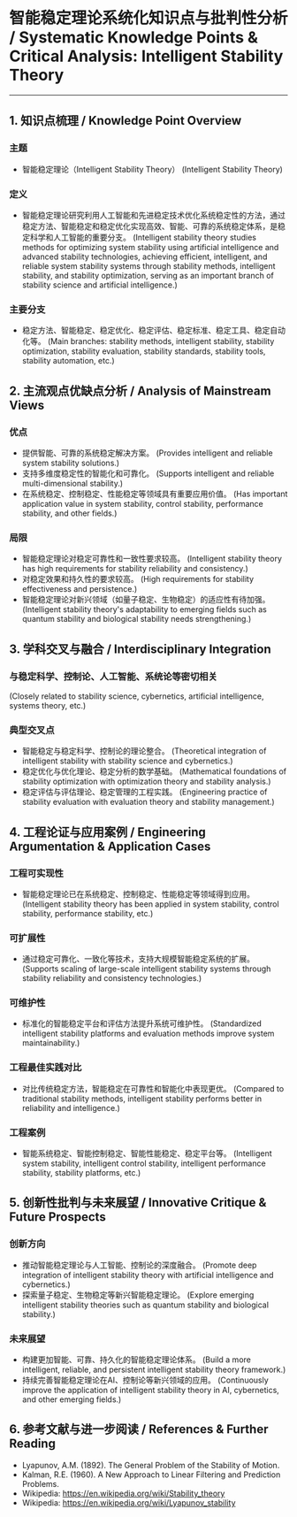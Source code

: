 # 智能稳定理论系统化知识点与批判性分析 / Systematic Knowledge Points & Critical Analysis: Intelligent Stability Theory

---

## 1. 知识点梳理 / Knowledge Point Overview

### 主题

- 智能稳定理论（Intelligent Stability Theory）
  (Intelligent Stability Theory)

### 定义

- 智能稳定理论研究利用人工智能和先进稳定技术优化系统稳定性的方法，通过稳定方法、智能稳定和稳定优化实现高效、智能、可靠的系统稳定体系，是稳定科学和人工智能的重要分支。
  (Intelligent stability theory studies methods for optimizing system stability using artificial intelligence and advanced stability technologies, achieving efficient, intelligent, and reliable system stability systems through stability methods, intelligent stability, and stability optimization, serving as an important branch of stability science and artificial intelligence.)

### 主要分支

- 稳定方法、智能稳定、稳定优化、稳定评估、稳定标准、稳定工具、稳定自动化等。
  (Main branches: stability methods, intelligent stability, stability optimization, stability evaluation, stability standards, stability tools, stability automation, etc.)

## 2. 主流观点优缺点分析 / Analysis of Mainstream Views

### 优点

- 提供智能、可靠的系统稳定解决方案。
  (Provides intelligent and reliable system stability solutions.)
- 支持多维度稳定性的智能化和可靠化。
  (Supports intelligent and reliable multi-dimensional stability.)
- 在系统稳定、控制稳定、性能稳定等领域具有重要应用价值。
  (Has important application value in system stability, control stability, performance stability, and other fields.)

### 局限

- 智能稳定理论对稳定可靠性和一致性要求较高。
  (Intelligent stability theory has high requirements for stability reliability and consistency.)
- 对稳定效果和持久性的要求较高。
  (High requirements for stability effectiveness and persistence.)
- 智能稳定理论对新兴领域（如量子稳定、生物稳定）的适应性有待加强。
  (Intelligent stability theory's adaptability to emerging fields such as quantum stability and biological stability needs strengthening.)

## 3. 学科交叉与融合 / Interdisciplinary Integration

### 与稳定科学、控制论、人工智能、系统论等密切相关

  (Closely related to stability science, cybernetics, artificial intelligence, systems theory, etc.)

### 典型交叉点

- 智能稳定与稳定科学、控制论的理论整合。
  (Theoretical integration of intelligent stability with stability science and cybernetics.)
- 稳定优化与优化理论、稳定分析的数学基础。
  (Mathematical foundations of stability optimization with optimization theory and stability analysis.)
- 稳定评估与评估理论、稳定管理的工程实践。
  (Engineering practice of stability evaluation with evaluation theory and stability management.)

## 4. 工程论证与应用案例 / Engineering Argumentation & Application Cases

### 工程可实现性

- 智能稳定理论已在系统稳定、控制稳定、性能稳定等领域得到应用。
  (Intelligent stability theory has been applied in system stability, control stability, performance stability, etc.)

### 可扩展性

- 通过稳定可靠化、一致化等技术，支持大规模智能稳定系统的扩展。
  (Supports scaling of large-scale intelligent stability systems through stability reliability and consistency technologies.)

### 可维护性

- 标准化的智能稳定平台和评估方法提升系统可维护性。
  (Standardized intelligent stability platforms and evaluation methods improve system maintainability.)

### 工程最佳实践对比

- 对比传统稳定方法，智能稳定在可靠性和智能化中表现更优。
  (Compared to traditional stability methods, intelligent stability performs better in reliability and intelligence.)

### 工程案例

- 智能系统稳定、智能控制稳定、智能性能稳定、稳定平台等。
  (Intelligent system stability, intelligent control stability, intelligent performance stability, stability platforms, etc.)

## 5. 创新性批判与未来展望 / Innovative Critique & Future Prospects

### 创新方向

- 推动智能稳定理论与人工智能、控制论的深度融合。
  (Promote deep integration of intelligent stability theory with artificial intelligence and cybernetics.)
- 探索量子稳定、生物稳定等新兴智能稳定理论。
  (Explore emerging intelligent stability theories such as quantum stability and biological stability.)

### 未来展望

- 构建更加智能、可靠、持久化的智能稳定理论体系。
  (Build a more intelligent, reliable, and persistent intelligent stability theory framework.)
- 持续完善智能稳定理论在AI、控制论等新兴领域的应用。
  (Continuously improve the application of intelligent stability theory in AI, cybernetics, and other emerging fields.)

## 6. 参考文献与进一步阅读 / References & Further Reading

- Lyapunov, A.M. (1892). The General Problem of the Stability of Motion.
- Kalman, R.E. (1960). A New Approach to Linear Filtering and Prediction Problems.
- Wikipedia: <https://en.wikipedia.org/wiki/Stability_theory>
- Wikipedia: <https://en.wikipedia.org/wiki/Lyapunov_stability>
